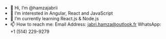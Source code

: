 - 👋 Hi, I’m @hamzajabrii
- 👀 I’m interested in Angular, React and JavaScript
- 🌱 I’m currently learning React.js & Node.js
- 📫 How to reach me:
Email Address: jabri.hamza@outlook.fr
WhatsApp: +1 (514) 229-9279

<!---
hamzajabrii/hamzajabrii is a ✨ special ✨ repository because its `README.md` (this file) appears on your GitHub profile.
You can click the Preview link to take a look at your changes.
--->
